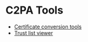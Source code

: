 # C2PA Tools

* [Certificate conversion tools](./cert-tools.html)
* [Trust list viewer](./trust-list-viewer.html)